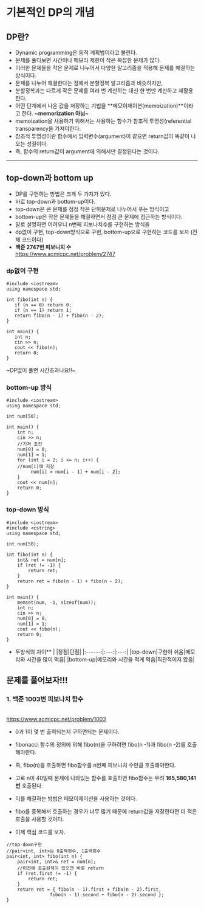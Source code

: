 # 기본적인 DP의 개념
 
## DP란?
 - Dynamic programming은 동적 계획법이라고 불린다.
 - 문제를 풀다보면 시간이나 메모리 제한이 작은 복잡한 문제가 많다.
 - 이러한 문제들을 작은 문제로 나누어서 다양한 알고리즘을 적용해 문제를 해결하는 방식이다.
 - 문제를 나누어 해결한다는 점에서 분할정복 알고리즘과 비슷하지만,
 - 분할정복과는 다르게 작은 문제를 여러 번 계산하는 대신 한 번만 계산하고 재활용한다.
 - 어떤 단계에서 나온 값을 저장하는 기법을 **메모이제이션(memoization)**이라고 한다. **~memorization 아님~**
 - memoization을 사용하기 위해서는 사용하는 함수가 참조적 투명성(referential transparency을 가져야한다.
 - 참조적 투명성이란 함수에서 입력변수(argument)이 같으면 return값이 똑같이 나오는 성질이다.
 - 즉, 함수의 return값이 argument에 의해서만 결정된다는 것이다.
 
 ---
 
## top-down과 bottom up
 - DP를 구현하는 방법은 크게 두 가지가 있다.
 - 바로 top-down과 bottom-up이다. 
 - top-down은 큰 문제를 점점 작은 단위문제로 나누어서 푸는 방식이고
 - bottom-up은 작은 문제들을 해결하면서 점점 큰 문제에 접근하는 방식이다.
 - 말로 설명하면 어려우니 n번째 피보나치수를 구현하는 방식을 
 - dp없이 구현, top-down방식으로 구현, bottom-up으로 구현하는 코드를 보자 (전체 코드이다)
 - **백준 2747번 피보니치 수**
 <br/><https://www.acmicpc.net/problem/2747>
 
 ### dp없이 구현
 
 ```
#include <iostream>
using namespace std;

int fibo(int n) {
	if (n == 0) return 0;
	if (n == 1) return 1;
	return fibo(n - 1) + fibo(n - 2);
}

int main() {
	int n;
	cin >> n;
	cout << fibo(n);
	return 0;
}

```

~DP없이 풀면 시간초과나요!!~

 ### bottom-up 방식
 
 ```
#include <iostream>
using namespace std;

int num[50];

int main() {
	 int n;
	 cin >> n;
	 //기저 조건
	 num[0] = 0;
	 num[1] = 1;
	 for (int i = 2; i <= n; i++) {
	 //num[i]에 저장
		  num[i] = num[i - 1] + num[i - 2];
	 }
	 cout << num[n];
	 return 0;
}

```
### top-down 방식

```
#include <iostream>
#include <cstring>
using namespace std;

int num[50];

int fibo(int n) {
	int& ret = num[n];
	if (ret != -1) {
		return ret;
	}
	return ret = fibo(n - 1) + fibo(n - 2);
}

int main() {
	memset(num, -1, sizeof(num));
	int n;
	cin >> n;
	num[0] = 0;
	num[1] = 1;
	cout << fibo(n);
	return 0;
}

```

- 두방식의 차이**
	| |장점|단점|
	|:------:|:---:|:---:|
	|top-down|구현이 쉬움|메모리와 시간을 많이 먹음|
	|bottom-up|메모리와 시간을 적게 먹음|직관적이지 않음|

## 문제를 풀어보자!!!
 
### 1. 백준 1003번 피보나치 함수
<br/> <https://www.acmicpc.net/problem/1003>

 - 0과 1이 몇 번 출력되는지 구하면되는 문제이다.
 - fibonacci 함수의 정의에 의해 fibo(n)을 구하려면 fibo(n -1)과 fibo(n -2)를 호출해야한다.
 - 즉, fibo(n)을 호출하면 fibo함수를 n번째 피보나치 수만큼 호출해야한다. 
 - 고로 n이 40일때 문제에 나와있는 함수를 호출하면 fibo함수는 무려 **165,580,141번** 호출된다. <br>
 
 
 - 이를 해결하는 방법은 메모이제이션을 사용하는 것이다.
 - fibo를 중복해서 호출하는 경우가 너무 많기 때문에 return값을 저장한다면 더 적은 호출을 사용할 것이다.
 - 이제 핵심 코드를 보자.
	 
```
//top-down구현
//pair<int, int>는 0출력횟수, 1출력횟수
pair<int, int> fibo(int n) {
	pair<int, int>& ret = num[n];
	//이전에 호출된적이 있으면 바로 return
	if (ret.first != -1) {
		return ret;
	}
	return ret = { fibo(n - 1).first + fibo(n - 2).first, 
				fibo(n - 1).second + fibo(n - 2).second };
}

```

